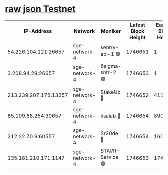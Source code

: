 
[raw json Testnet](https://rpc-check.sget.stavr.tech/sget/rpc-sget-result.json)
=


<table><tr><th>IP-Address</th><th>Network</th><th>Moniker</th><th>Latest Block Height</th><th>Earliest Block Height</th><th>Catching Up</th><th>Tx Index</th><th>Voting Power</th><th>Scan Time</th></tr><tr><td>54.226.104.121:26657</td><td>sge-network-4</td><td>sentry-api-1 🟢</td><td>1746651</td><td>1</td><td>False</td><td>on</td><td>0</td><td>2024-02-26T13:00:59.296703565UTC</td></tr><tr><td>3.208.94.29:26657</td><td>sge-network-4</td><td>6sigma-sntr-2 🟢</td><td>1746653</td><td>1</td><td>False</td><td>on</td><td>0</td><td>2024-02-26T13:01:06.507373835UTC</td></tr><tr><td>213.239.207.175:13257</td><td>sge-network-4</td><td>StakeUp 🔴</td><td>1746652</td><td>411001</td><td>False</td><td>off</td><td>100</td><td>2024-02-26T13:01:05.607878651UTC</td></tr><tr><td>65.109.88.254:30657</td><td>sge-network-4</td><td>ksalab 🔴</td><td>1746654</td><td>890001</td><td>False</td><td>off</td><td>2306</td><td>2024-02-26T13:01:12.898754325UTC</td></tr><tr><td>212.22.70.9:60557</td><td>sge-network-4</td><td>Sr20de 🔴</td><td>1746654</td><td>1608978</td><td>False</td><td>on</td><td>104</td><td>2024-02-26T13:01:15.343915100UTC</td></tr><tr><td>135.181.210.171:1147</td><td>sge-network-4</td><td>STAVR-Service 🟢</td><td>1746653</td><td>1744001</td><td>False</td><td>on</td><td>0</td><td>2024-02-26T13:01:05.917613554UTC</td></tr></table>
